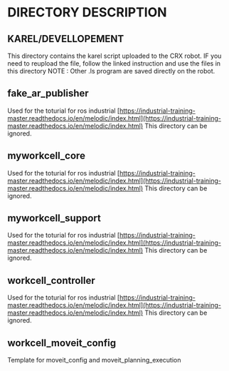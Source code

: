 # DIRECTORY DESCRIPTION

## KAREL/DEVELLOPEMENT
This directory contains the karel script uploaded to the CRX robot. IF you need to reupload the file, follow the linked instruction and use the files in this directory
NOTE : Other .ls program are saved directly on the robot.

## fake_ar_publisher
Used for the toturial for ros industrial [https://industrial-training-master.readthedocs.io/en/melodic/index.html](https://industrial-training-master.readthedocs.io/en/melodic/index.html)
This directory can be ignored.

## myworkcell_core
Used for the toturial for ros industrial [https://industrial-training-master.readthedocs.io/en/melodic/index.html](https://industrial-training-master.readthedocs.io/en/melodic/index.html)
This directory can be ignored.

## myworkcell_support
Used for the toturial for ros industrial [https://industrial-training-master.readthedocs.io/en/melodic/index.html](https://industrial-training-master.readthedocs.io/en/melodic/index.html)
This directory can be ignored.

## workcell_controller
Used for the toturial for ros industrial [https://industrial-training-master.readthedocs.io/en/melodic/index.html](https://industrial-training-master.readthedocs.io/en/melodic/index.html)
This directory can be ignored.

## workcell_moveit_config
Template for moveit_config and moveit_planning_execution
